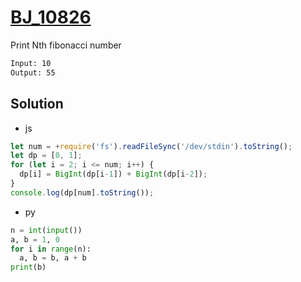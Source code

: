# [BJ_10826](https://acmicpc.net/problem/10826)

Print Nth fibonacci number

```txt
Input: 10
Output: 55
```

## Solution

* js

```js
let num = +require('fs').readFileSync('/dev/stdin').toString();
let dp = [0, 1];
for (let i = 2; i <= num; i++) {
  dp[i] = BigInt(dp[i-1]) + BigInt(dp[i-2]);
}
console.log(dp[num].toString());
```

* py

```py
n = int(input())
a, b = 1, 0
for i in range(n):
  a, b = b, a + b
print(b)
```
